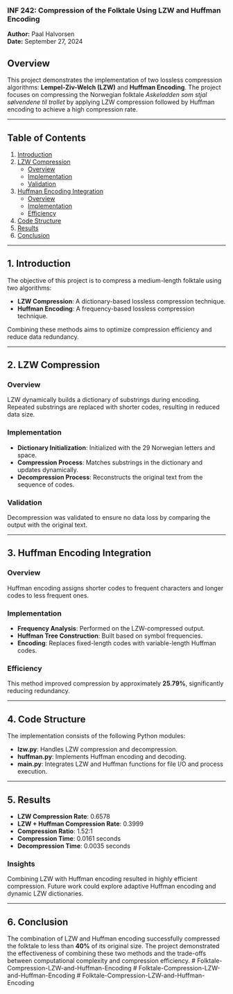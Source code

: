 ### INF 242: Compression of the Folktale Using LZW and Huffman Encoding

**Author:** Paal Halvorsen  
**Date:** September 27, 2024

## Overview

This project demonstrates the implementation of two lossless compression algorithms: **Lempel-Ziv-Welch (LZW)** and **Huffman Encoding**. The project focuses on compressing the Norwegian folktale _Askeladden som stjal sølvendene til trollet_ by applying LZW compression followed by Huffman encoding to achieve a high compression rate.

---

## Table of Contents

1. [Introduction](#introduction)
2. [LZW Compression](#lzw-compression)
   - [Overview](#lzw-overview)
   - [Implementation](#lzw-implementation)
   - [Validation](#lzw-validation)
3. [Huffman Encoding Integration](#huffman-encoding-integration)
   - [Overview](#huffman-overview)
   - [Implementation](#huffman-implementation)
   - [Efficiency](#huffman-efficiency)
4. [Code Structure](#code-structure)
5. [Results](#results)
6. [Conclusion](#conclusion)

---

## 1. Introduction

The objective of this project is to compress a medium-length folktale using two algorithms:

- **LZW Compression**: A dictionary-based lossless compression technique.
- **Huffman Encoding**: A frequency-based lossless compression technique.

Combining these methods aims to optimize compression efficiency and reduce data redundancy.

---

## 2. LZW Compression

### Overview

LZW dynamically builds a dictionary of substrings during encoding. Repeated substrings are replaced with shorter codes, resulting in reduced data size.

### Implementation

- **Dictionary Initialization**: Initialized with the 29 Norwegian letters and space.
- **Compression Process**: Matches substrings in the dictionary and updates dynamically.
- **Decompression Process**: Reconstructs the original text from the sequence of codes.

### Validation

Decompression was validated to ensure no data loss by comparing the output with the original text.

---

## 3. Huffman Encoding Integration

### Overview

Huffman encoding assigns shorter codes to frequent characters and longer codes to less frequent ones.

### Implementation

- **Frequency Analysis**: Performed on the LZW-compressed output.
- **Huffman Tree Construction**: Built based on symbol frequencies.
- **Encoding**: Replaces fixed-length codes with variable-length Huffman codes.

### Efficiency

This method improved compression by approximately **25.79%**, significantly reducing redundancy.

---

## 4. Code Structure

The implementation consists of the following Python modules:

- **lzw.py**: Handles LZW compression and decompression.
- **huffman.py**: Implements Huffman encoding and decoding.
- **main.py**: Integrates LZW and Huffman functions for file I/O and process execution.

---

## 5. Results

- **LZW Compression Rate**: 0.6578
- **LZW + Huffman Compression Rate**: 0.3999
- **Compression Ratio**: 1.52:1
- **Compression Time**: 0.0161 seconds
- **Decompression Time**: 0.0035 seconds

### Insights

Combining LZW with Huffman encoding resulted in highly efficient compression. Future work could explore adaptive Huffman encoding and dynamic LZW dictionaries.

---

## 6. Conclusion

The combination of LZW and Huffman encoding successfully compressed the folktale to less than **40%** of its original size. The project demonstrated the effectiveness of combining these two methods and the trade-offs between computational complexity and compression efficiency.
#   F o l k t a l e - C o m p r e s s i o n - L Z W - a n d - H u f f m a n - E n c o d i n g 
 
 #   F o l k t a l e - C o m p r e s s i o n - L Z W - a n d - H u f f m a n - E n c o d i n g 
 
 #   F o l k t a l e - C o m p r e s s i o n - L Z W - a n d - H u f f m a n - E n c o d i n g 
 
 
